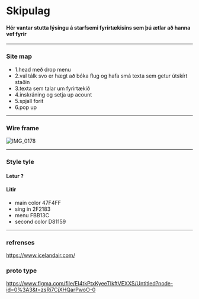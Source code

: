 # Skipulag

#### Hér vantar stutta lýsingu á starfsemi fyrirtækisins sem þú ætlar að hanna vef fyrir

---

### Site map

* 1.head með drop menu
* 2.val tálk svo er hægt að bóka flug og hafa smá texta sem getur útskírt staðin
* 3.texta sem talar um fyrirtækið
* 4.inskráning og setja up acount
* 5.spjall forit
* 6.pop up

---

### Wire frame

![IMG_0178](https://user-images.githubusercontent.com/116312220/211791824-b125eed5-15de-4ec6-a50a-1ff9b206729f.png)

--- 

### Style tyle

#### Letur ?

#### Litir

* main color 47F4FF
* sing in 2F2183
* menu FBB13C
* second color D81159

---

### refrenses

https://www.icelandair.com/
### proto type
https://www.figma.com/file/EI4tkPtxKyeeTIkftVEXXS/Untitled?node-id=0%3A3&t=zsRi7CjXHQarPwoO-0
